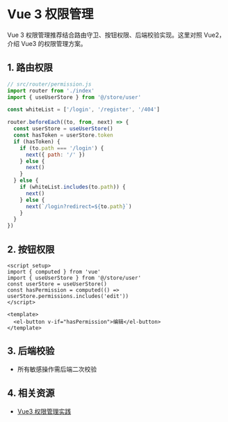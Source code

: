  # Vue 3 权限管理

Vue 3 权限管理推荐结合路由守卫、按钮权限、后端校验实现。这里对照 Vue2，介绍 Vue3 的权限管理方案。

## 1. 路由权限

```js
// src/router/permission.js
import router from './index'
import { useUserStore } from '@/store/user'

const whiteList = ['/login', '/register', '/404']

router.beforeEach((to, from, next) => {
  const userStore = useUserStore()
  const hasToken = userStore.token
  if (hasToken) {
    if (to.path === '/login') {
      next({ path: '/' })
    } else {
      next()
    }
  } else {
    if (whiteList.includes(to.path)) {
      next()
    } else {
      next(`/login?redirect=${to.path}`)
    }
  }
})
```

## 2. 按钮权限

```vue
<script setup>
import { computed } from 'vue'
import { useUserStore } from '@/store/user'
const userStore = useUserStore()
const hasPermission = computed(() => userStore.permissions.includes('edit'))
</script>

<template>
  <el-button v-if="hasPermission">编辑</el-button>
</template>
```

## 3. 后端校验
- 所有敏感操作需后端二次校验

## 4. 相关资源
- [Vue3 权限管理实践](https://juejin.cn/post/6983905960328069128)